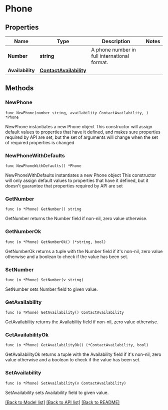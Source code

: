 # Phone

## Properties

Name | Type | Description | Notes
------------ | ------------- | ------------- | -------------
**Number** | **string** | A phone number in full international format. | 
**Availability** | [**ContactAvailability**](ContactAvailability.md) |  | 

## Methods

### NewPhone

`func NewPhone(number string, availability ContactAvailability, ) *Phone`

NewPhone instantiates a new Phone object
This constructor will assign default values to properties that have it defined,
and makes sure properties required by API are set, but the set of arguments
will change when the set of required properties is changed

### NewPhoneWithDefaults

`func NewPhoneWithDefaults() *Phone`

NewPhoneWithDefaults instantiates a new Phone object
This constructor will only assign default values to properties that have it defined,
but it doesn't guarantee that properties required by API are set

### GetNumber

`func (o *Phone) GetNumber() string`

GetNumber returns the Number field if non-nil, zero value otherwise.

### GetNumberOk

`func (o *Phone) GetNumberOk() (*string, bool)`

GetNumberOk returns a tuple with the Number field if it's non-nil, zero value otherwise
and a boolean to check if the value has been set.

### SetNumber

`func (o *Phone) SetNumber(v string)`

SetNumber sets Number field to given value.


### GetAvailability

`func (o *Phone) GetAvailability() ContactAvailability`

GetAvailability returns the Availability field if non-nil, zero value otherwise.

### GetAvailabilityOk

`func (o *Phone) GetAvailabilityOk() (*ContactAvailability, bool)`

GetAvailabilityOk returns a tuple with the Availability field if it's non-nil, zero value otherwise
and a boolean to check if the value has been set.

### SetAvailability

`func (o *Phone) SetAvailability(v ContactAvailability)`

SetAvailability sets Availability field to given value.



[[Back to Model list]](../README.md#documentation-for-models) [[Back to API list]](../README.md#documentation-for-api-endpoints) [[Back to README]](../README.md)


